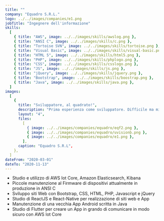 ```yaml
---
title: ""
company: "Equadro S.R.L."
logo: ../../images/companies/e1.png
jobTitle: "Ingegnere dell'informazione"
skills:
  [
    { title: "AWS", image: ../../images/skills/awslog.png },
    { title: "ANSI C", image: ../../images/skills/c.png },
    { title: "Tortoise SVN", image: ../../images/skills/tortoise.png },
    { title: "Visual Basic", image: ../../images/skills/visual-basic.png },
    { title: "HTML 5", image: ../../images/skills/html5.png },
    { title: "PHP", image: ../../images/skills/phplogo.png },
    { title: "CSS", image: ../../images/skills/csslogo.png },
    { title: "JS", image: ../../images/skills/js.png },
    { title: "jQuery", image: ../../images/skills/jquery.png },
    { title: "Bootstrap", image: ../../images/skills/boostrap.png },
    { title: "Java", image: ../../images/skills/java.png },
  ]
images:
  [
    {
      title: "Sviluppatore, al quadrato!",
      description: "Prima esperienza come sviluppatore. Difficile ma mi ha permesso di imparare moltissimo.",
      layout: "4",
      files:
        [
          { image: ../../images/companies/equadro/eqf2.png },
          { image: ../../images/companies/equadro/uvisionb.png },
          { image: ../../images/companies/equadro/e1.png },
        ],
      caption: "Equadro S.R.L",
    },
  ]
dateFrom: "2020-03-01"
dateTo: "2020-11-13"
---
```


- Studio e utilizzo di AWS Iot Core, Amazon Elasticsearch, Kibana
- Piccole manutenzione al Firmware di dispositivi attualmente in produzione in ANSI C
- Sviluppo siti Web con Bootstrap, CSS, HTML, PHP, Javascript e jQuery
- Studio di ReactJS e React-Native per realizzazione di siti web e App
- Manutenzione di una vecchia App Android scritta in Java
- Studio di Flutter per creare un App in grando di comunicare in modo sicuro con AWS Iot Core

